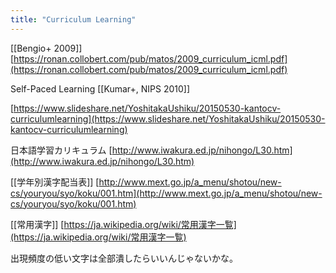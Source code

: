 ```yaml
---
title: "Curriculum Learning"
---
```


[[Bengio+ 2009]]
[https://ronan.collobert.com/pub/matos/2009_curriculum_icml.pdf](https://ronan.collobert.com/pub/matos/2009_curriculum_icml.pdf)

Self-Paced Learning [[Kumar+, NIPS 2010]]

[https://www.slideshare.net/YoshitakaUshiku/20150530-kantocv-curriculumlearning](https://www.slideshare.net/YoshitakaUshiku/20150530-kantocv-curriculumlearning)

日本語学習カリキュラム
[http://www.iwakura.ed.jp/nihongo/L30.htm](http://www.iwakura.ed.jp/nihongo/L30.htm)

[[学年別漢字配当表]]
[http://www.mext.go.jp/a_menu/shotou/new-cs/youryou/syo/koku/001.htm](http://www.mext.go.jp/a_menu/shotou/new-cs/youryou/syo/koku/001.htm)

[[常用漢字]]
[https://ja.wikipedia.org/wiki/常用漢字一覧](https://ja.wikipedia.org/wiki/常用漢字一覧)

出現頻度の低い文字は全部潰したらいいんじゃないかな。
